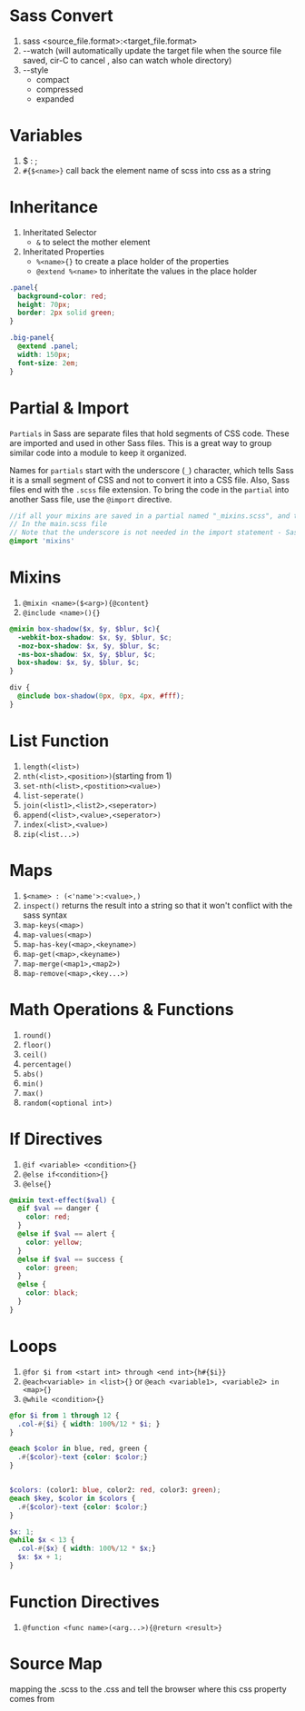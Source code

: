 # Sass Convert

1. sass <source_file.format>:<target_file.format>
2. --watch (will automatically update the target file when the source file saved, cir-C to cancel , also can watch whole directory)
3. --style
   - compact 
   - compressed
   - expanded

# Variables

1. $<name> : <value>;
2. `#{$<name>}` call back the element name of scss into css as a string

# Inheritance

1. Inheritated Selector
   - `&` to select the mother element
2. Inheritated Properties
   - `%<name>{}` to create a place holder of the properties
   - `@extend %<name>` to inheritate the values in the place holder

```scss
.panel{
  background-color: red;
  height: 70px;
  border: 2px solid green;
}

.big-panel{
  @extend .panel;
  width: 150px;
  font-size: 2em;
}
```



# Partial & Import

`Partials` in Sass are separate files  that hold segments of CSS code. These are imported and used in other  Sass files. This is a great way to group similar code into a module to  keep it organized.

Names for `partials` start with the underscore (`_`) character, which tells Sass it is a small segment of CSS and not to convert it into a CSS file. Also, Sass files end with the `.scss` file extension. To bring the code in the `partial` into another Sass file, use the `@import` directive.

```scss
//if all your mixins are saved in a partial named "_mixins.scss", and they are needed in the "main.scss" file
// In the main.scss file
// Note that the underscore is not needed in the import statement - Sass understands it is a partial
@import 'mixins'
```



# Mixins

1. `@mixin <name>($<arg>){@content}`
2. `@include <name>(){}`

```scss
@mixin box-shadow($x, $y, $blur, $c){
  -webkit-box-shadow: $x, $y, $blur, $c;
  -moz-box-shadow: $x, $y, $blur, $c;
  -ms-box-shadow: $x, $y, $blur, $c;
  box-shadow: $x, $y, $blur, $c;
}

div {
  @include box-shadow(0px, 0px, 4px, #fff);
}
```

# List Function 

1. `length(<list>)`
2. `nth(<list>,<position>)`(starting from 1)
3. `set-nth(<list>,<postition><value>)`
4. `list-seperate()`
5. `join(<list1>,<list2>,<seperator>)`
6. `append(<list>,<value>,<seperator>)`
7. `index(<list>,<value>)`
8. `zip(<list...>)` 

# Maps

1. `$<name> : (<'name'>:<value>,)`
2. `inspect()` returns the result into a string so that it won't conflict with the sass syntax
3. `map-keys(<map>)`
4. `map-values(<map>)`
5. `map-has-key(<map>,<keyname>)`
6. `map-get(<map>,<keyname>)`
7. `map-merge(<map1>,<map2>)`
8. `map-remove(<map>,<key...>)`



# Math Operations & Functions

1. `round()`
2. `floor()`
3. `ceil()`
4. `percentage()`
5. `abs()`
6. `min()`
7. `max()`
8. `random(<optional int>)`



# If Directives

1. `@if <variable> <condition>{}`
2. `@else if<condition>{}`
3. `@else{}`

```scss
@mixin text-effect($val) {
  @if $val == danger {
    color: red;
  }
  @else if $val == alert {
    color: yellow;
  }
  @else if $val == success {
    color: green;
  }
  @else {
    color: black;
  }
}
```



# Loops

1. `@for $i from <start int> through <end int>{h#{$i}}`
2. `@each<variable> in <list>{}` or  `@each <variable1>, <variable2> in <map>{}`
3. `@while <condition>{}`

```scss
@for $i from 1 through 12 {
  .col-#{$i} { width: 100%/12 * $i; }
}
```

```scss
@each $color in blue, red, green {
  .#{$color}-text {color: $color;}
}


$colors: (color1: blue, color2: red, color3: green);
@each $key, $color in $colors {
  .#{$color}-text {color: $color;}
}
```

```scss
$x: 1;
@while $x < 13 {
  .col-#{$x} { width: 100%/12 * $x;}
  $x: $x + 1;
}
```



# Function Directives

1. `@function <func name>(<arg...>){@return <result>}`



# Source Map

mapping the .scss to the .css and tell the browser where this css property comes from

